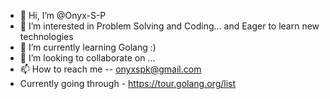 - 👋 Hi, I’m @Onyx-S-P
- 👀 I’m interested in Problem Solving and Coding... and Eager to learn new technologies
- 🌱 I’m currently learning Golang :)
- 💞️ I’m looking to collaborate on ...
- 📫 How to reach me -- onyxspk@gmail.com
- Currently going through - https://tour.golang.org/list 
<!---
Onyx-S-P/Onyx-S-P is a ✨ special ✨ repository because its `README.md` (this file) appears on your GitHub profile.
You can click the Preview link to take a look at your changes.
--->

